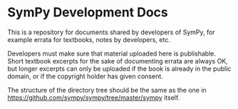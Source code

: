 # SymPy Development Docs
This is a repository for documents shared by developers of SymPy, for example errata for textbooks, notes by developers, etc.

Developers must make sure that material uploaded here is publishable. Short textbook excerpts for the sake of documenting errata are always OK, but longer excerpts can only be uploaded if the book is already in the public domain, or if the copyright holder has given consent.

The structure of the directory tree should be the same as the one in https://github.com/sympy/sympy/tree/master/sympy itself.
